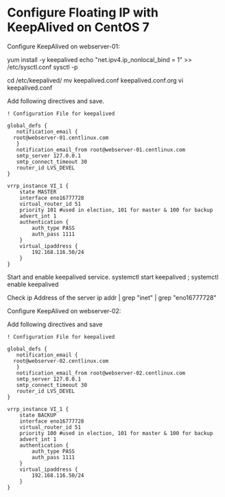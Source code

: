 # Configure Floating IP with KeepAlived on CentOS 7

Configure KeepAlived on webserver-01:

yum install -y keepalived
echo "net.ipv4.ip_nonlocal_bind = 1" >> /etc/sysctl.conf
sysctl -p

cd /etc/keepalived/
mv keepalived.conf keepalived.conf.org
vi keepalived.conf

Add following directives and save.
```
! Configuration File for keepalived

global_defs {
   notification_email {
  root@webserver-01.centlinux.com
   }
   notification_email_from root@webserver-01.centlinux.com
   smtp_server 127.0.0.1
   smtp_connect_timeout 30
   router_id LVS_DEVEL
}

vrrp_instance VI_1 {
    state MASTER
    interface eno16777728
    virtual_router_id 51
    priority 101 #used in election, 101 for master & 100 for backup
    advert_int 1
    authentication {
        auth_type PASS
        auth_pass 1111
    }
    virtual_ipaddress {
        192.168.116.50/24
    }
}
```

Start and enable keepalived service.
systemctl start keepalived ; systemctl enable keepalived

Check ip Address of the server
ip addr | grep "inet" | grep "eno16777728"


Configure KeepAlived on webserver-02:

Add following directives and save
```
! Configuration File for keepalived

global_defs {
   notification_email {
  root@webserver-02.centlinux.com
   }
   notification_email_from root@webserver-02.centlinux.com
   smtp_server 127.0.0.1
   smtp_connect_timeout 30
   router_id LVS_DEVEL
}

vrrp_instance VI_1 {
    state BACKUP
    interface eno16777728
    virtual_router_id 51
    priority 100 #used in election, 101 for master & 100 for backup
    advert_int 1
    authentication {
        auth_type PASS
        auth_pass 1111
    }
    virtual_ipaddress {
        192.168.116.50/24
    }
}
```
